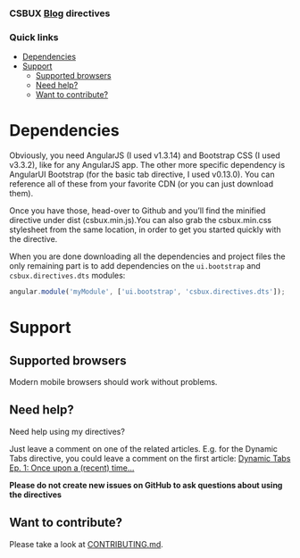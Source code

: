 ### CSBUX [Blog](https://csbux.wordpress.com) directives 

### Quick links
- [Dependencies](#dependencies)    
- [Support](#support)    
    - [Supported browsers](#supported-browsers)
    - [Need help?](#need-help)
    - [Want to contribute?](#want-to-contribute)



# Dependencies

Obviously, you need AngularJS (I used v1.3.14) and Bootstrap CSS (I used v3.3.2), like for any AngularJS app. The other more specific dependency is AngularUI Bootstrap (for the basic tab directive, I used v0.13.0). You can reference all of these from your favorite CDN (or you can just download them).

Once you have those, head-over to Github and you’ll find the minified directive under dist (csbux.min.js).You can also grab the csbux.min.css stylesheet from the same location, in order to get you started quickly with the directive.


When you are done downloading all the dependencies and project files the only remaining part is to add dependencies on the `ui.bootstrap` and `csbux.directives.dts` modules:

```js
angular.module('myModule', ['ui.bootstrap', 'csbux.directives.dts']);
```

# Support

## Supported browsers

Modern mobile browsers should work without problems.


## Need help?
Need help using my directives?

Just leave a comment on one of the related articles. E.g. for the Dynamic Tabs directive, you could leave a comment on the first article: [Dynamic Tabs Ep. 1: Once upon a (recent) time…](https://csbux.wordpress.com/2015/06/06/dynamic-tabs-ep-1-once-upon-a-recent-time)

**Please do not create new issues on GitHub to ask questions about using the directives**

## Want to contribute?
Please take a look at [CONTRIBUTING.md](CONTRIBUTING.md).